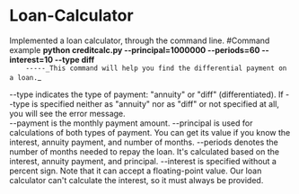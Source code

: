 # Loan-Calculator
Implemented a loan calculator, through the command line.
#Command example
__**python creditcalc.py --principal=1000000 --periods=60 --interest=10 --type diff**__    
`    -----_This command will help you find the differential payment on a loan.`_

--type indicates the type of payment: "annuity" or "diff" (differentiated). If --type is specified neither as "annuity" nor as "diff" or not specified at all, you will see the error message.  
--payment is the monthly payment amount.
--principal is used for calculations of both types of payment. You can get its value if you know the interest, annuity payment, and number of months.
--periods denotes the number of months needed to repay the loan. It's calculated based on the interest, annuity payment, and principal.
--interest is specified without a percent sign. Note that it can accept a floating-point value. Our loan calculator can't calculate the interest, so it must always be provided.